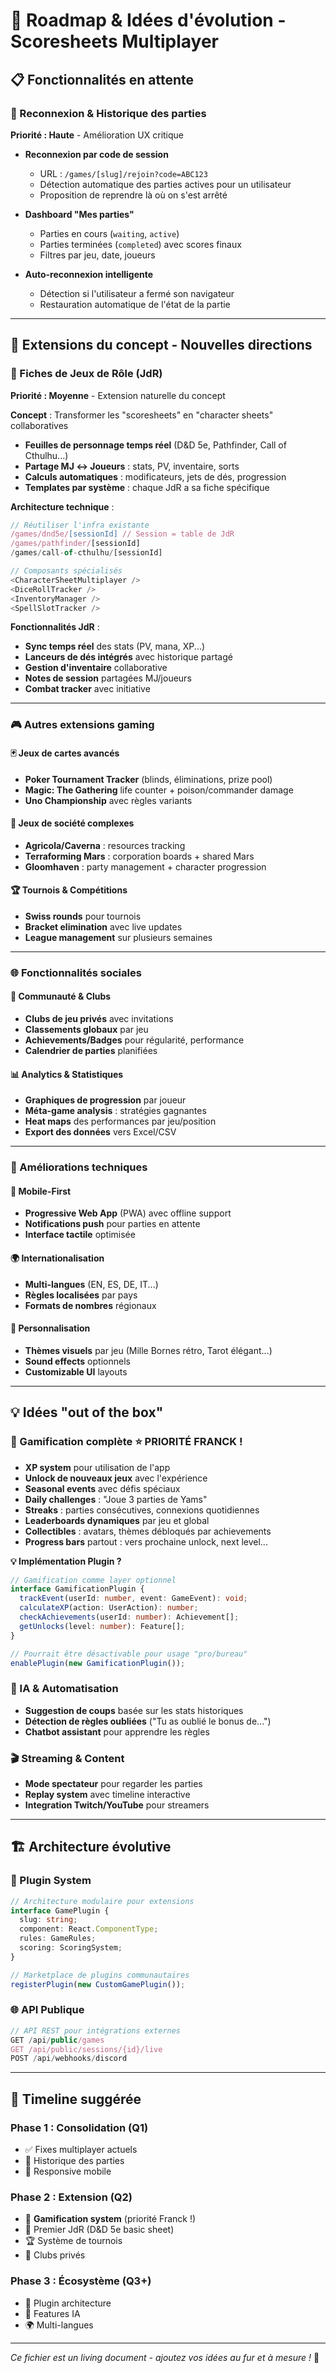 # 🚀 Roadmap & Idées d'évolution - Scoresheets Multiplayer

## 📋 Fonctionnalités en attente

### 🔄 Reconnexion & Historique des parties
**Priorité : Haute** - Amélioration UX critique

- **Reconnexion par code de session**
  - URL : `/games/[slug]/rejoin?code=ABC123`
  - Détection automatique des parties actives pour un utilisateur
  - Proposition de reprendre là où on s'est arrêté

- **Dashboard "Mes parties"**
  - Parties en cours (`waiting`, `active`)
  - Parties terminées (`completed`) avec scores finaux
  - Filtres par jeu, date, joueurs

- **Auto-reconnexion intelligente**
  - Détection si l'utilisateur a fermé son navigateur
  - Restauration automatique de l'état de la partie

---

## 🎯 Extensions du concept - Nouvelles directions

### 🎲 Fiches de Jeux de Rôle (JdR)
**Priorité : Moyenne** - Extension naturelle du concept

**Concept** : Transformer les "scoresheets" en "character sheets" collaboratives
- **Feuilles de personnage temps réel** (D&D 5e, Pathfinder, Call of Cthulhu...)
- **Partage MJ ↔ Joueurs** : stats, PV, inventaire, sorts
- **Calculs automatiques** : modificateurs, jets de dés, progression
- **Templates par système** : chaque JdR a sa fiche spécifique

**Architecture technique** :
```typescript
// Réutiliser l'infra existante
/games/dnd5e/[sessionId] // Session = table de JdR
/games/pathfinder/[sessionId]
/games/call-of-cthulhu/[sessionId]

// Composants spécialisés
<CharacterSheetMultiplayer />
<DiceRollTracker />
<InventoryManager />
<SpellSlotTracker />
```

**Fonctionnalités JdR** :
- **Sync temps réel** des stats (PV, mana, XP...)
- **Lanceurs de dés intégrés** avec historique partagé
- **Gestion d'inventaire** collaborative
- **Notes de session** partagées MJ/joueurs
- **Combat tracker** avec initiative

---

### 🎮 Autres extensions gaming

#### 🃏 Jeux de cartes avancés
- **Poker Tournament Tracker** (blinds, éliminations, prize pool)
- **Magic: The Gathering** life counter + poison/commander damage
- **Uno Championship** avec règles variants

#### 🎯 Jeux de société complexes
- **Agricola/Caverna** : resources tracking
- **Terraforming Mars** : corporation boards + shared Mars
- **Gloomhaven** : party management + character progression

#### 🏆 Tournois & Compétitions
- **Swiss rounds** pour tournois
- **Bracket elimination** avec live updates
- **League management** sur plusieurs semaines

---

### 🌐 Fonctionnalités sociales

#### 👥 Communauté & Clubs
- **Clubs de jeu privés** avec invitations
- **Classements globaux** par jeu
- **Achievements/Badges** pour régularité, performance
- **Calendrier de parties** planifiées

#### 📊 Analytics & Statistiques
- **Graphiques de progression** par joueur
- **Méta-game analysis** : stratégies gagnantes
- **Heat maps** des performances par jeu/position
- **Export des données** vers Excel/CSV

---

### 🔧 Améliorations techniques

#### 📱 Mobile-First
- **Progressive Web App** (PWA) avec offline support
- **Notifications push** pour parties en attente
- **Interface tactile** optimisée

#### 🌍 Internationalisation
- **Multi-langues** (EN, ES, DE, IT...)
- **Règles localisées** par pays
- **Formats de nombres** régionaux

#### 🎨 Personnalisation
- **Thèmes visuels** par jeu (Mille Bornes rétro, Tarot élégant...)
- **Sound effects** optionnels
- **Customizable UI** layouts

---

## 💡 Idées "out of the box"

### 🎪 Gamification complète ⭐ **PRIORITÉ FRANCK !**
- **XP system** pour utilisation de l'app
- **Unlock de nouveaux jeux** avec l'expérience
- **Seasonal events** avec défis spéciaux
- **Daily challenges** : "Joue 3 parties de Yams"
- **Streaks** : parties consécutives, connexions quotidiennes
- **Leaderboards dynamiques** par jeu et global
- **Collectibles** : avatars, thèmes débloqués par achievements
- **Progress bars** partout : vers prochaine unlock, next level...

**💡 Implémentation Plugin ?**
```typescript
// Gamification comme layer optionnel
interface GamificationPlugin {
  trackEvent(userId: number, event: GameEvent): void;
  calculateXP(action: UserAction): number;
  checkAchievements(userId: number): Achievement[];
  getUnlocks(level: number): Feature[];
}

// Pourrait être désactivable pour usage "pro/bureau"
enablePlugin(new GamificationPlugin());
```

### 🤖 IA & Automatisation
- **Suggestion de coups** basée sur les stats historiques
- **Détection de règles oubliées** ("Tu as oublié le bonus de...")
- **Chatbot assistant** pour apprendre les règles

### 🎬 Streaming & Content
- **Mode spectateur** pour regarder les parties
- **Replay system** avec timeline interactive
- **Integration Twitch/YouTube** pour streamers

---

## 🏗️ Architecture évolutive

### 🔌 Plugin System
```typescript
// Architecture modulaire pour extensions
interface GamePlugin {
  slug: string;
  component: React.ComponentType;
  rules: GameRules;
  scoring: ScoringSystem;
}

// Marketplace de plugins communautaires
registerPlugin(new CustomGamePlugin());
```

### 🌐 API Publique
```typescript
// API REST pour intégrations externes
GET /api/public/games
GET /api/public/sessions/{id}/live
POST /api/webhooks/discord
```

---

## 📅 Timeline suggérée

### Phase 1 : Consolidation (Q1)
- ✅ Fixes multiplayer actuels
- 🔄 Historique des parties
- 📱 Responsive mobile

### Phase 2 : Extension (Q2)
- 🎪 **Gamification system** (priorité Franck !)
- 🎲 Premier JdR (D&D 5e basic sheet)
- 🏆 Système de tournois
- 👥 Clubs privés

### Phase 3 : Écosystème (Q3+)
- 🔌 Plugin architecture
- 🤖 Features IA
- 🌍 Multi-langues

---

*Ce fichier est un living document - ajoutez vos idées au fur et à mesure !* 🚀